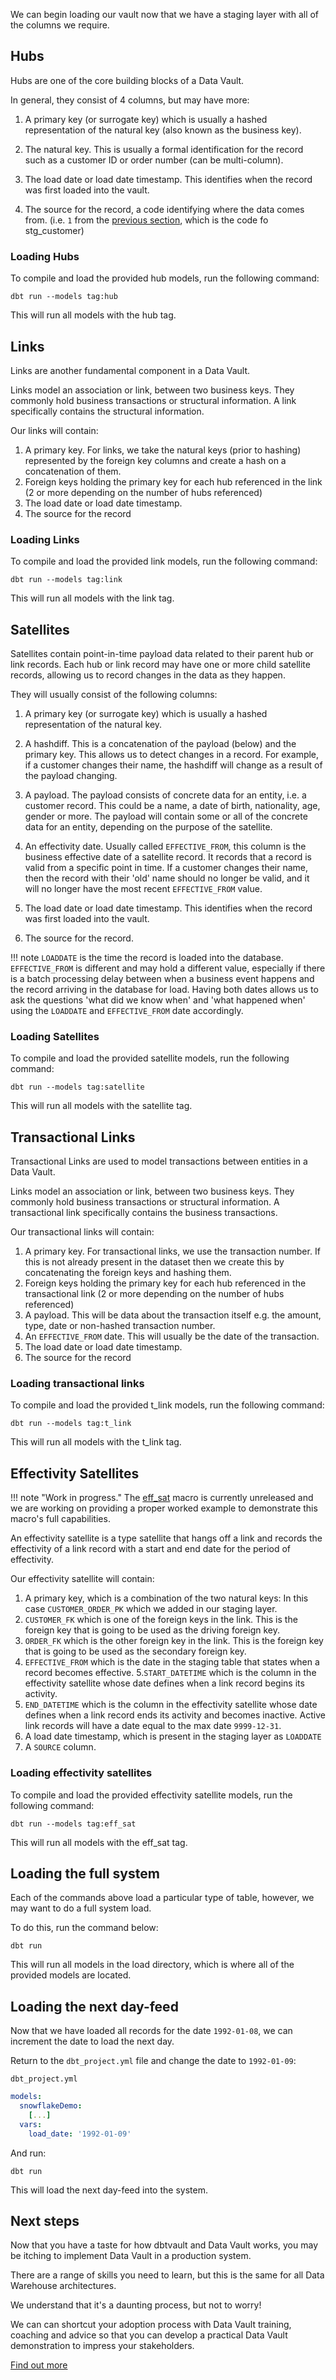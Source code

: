 We can begin loading our vault now that we have a staging layer with all of the columns we require.

## Hubs

Hubs are one of the core building blocks of a Data Vault. 

In general, they consist of 4 columns, but may have more: 

1. A primary key (or surrogate key) which is usually a hashed representation of the natural key (also known as the business key).

2. The natural key. This is usually a formal identification for the record such as a customer ID or 
order number (can be multi-column).

3. The load date or load date timestamp. This identifies when the record was first loaded into the vault.

4. The source for the record, a code identifying where the data comes from. 
(i.e. ```1``` from the [previous section](../tutorial/tut_staging.md#adding-the-footer), which is the code fo stg_customer)

### Loading Hubs

To compile and load the provided hub models, run the following command:

```dbt run --models tag:hub```

This will run all models with the hub tag.

## Links

Links are another fundamental component in a Data Vault. 

Links model an association or link, between two business keys. They commonly hold business transactions or structural 
information. A link specifically contains the structural information.

Our links will contain:

1. A primary key. For links, we take the natural keys (prior to hashing) represented by the foreign key columns
and create a hash on a concatenation of them. 
2. Foreign keys holding the primary key for each hub referenced in the link (2 or more depending on the number of hubs 
referenced) 
3. The load date or load date timestamp.
4. The source for the record

### Loading Links

To compile and load the provided link models, run the following command:

```dbt run --models tag:link```

This will run all models with the link tag.

## Satellites

Satellites contain point-in-time payload data related to their parent hub or link records. 
Each hub or link record may have one or more child satellite records, allowing us to record changes in 
the data as they happen. 

They will usually consist of the following columns:

1. A primary key (or surrogate key) which is usually a hashed representation of the natural key.

2. A hashdiff. This is a concatenation of the payload (below) and the primary key. This
allows us to detect changes in a record. For example, if a customer changes their name, 
the hashdiff will change as a result of the payload changing. 

3. A payload. The payload consists of concrete data for an entity, i.e. a customer record. This could be
a name, a date of birth, nationality, age, gender or more. The payload will contain some or all of the
concrete data for an entity, depending on the purpose of the satellite. 

4. An effectivity date. Usually called ```EFFECTIVE_FROM```, this column is the business effective date of a 
satellite record. It records that a record is valid from a specific point in time.
If a customer changes their name, then the record with their 'old' name should no longer be valid, and it will no longer 
have the most recent ```EFFECTIVE_FROM``` value. 

5. The load date or load date timestamp. This identifies when the record was first loaded into the vault.

6. The source for the record.

!!! note
    ```LOADDATE``` is the time the record is loaded into the database. ```EFFECTIVE_FROM``` is different and may hold a 
    different value, especially if there is a batch processing delay between when a business event happens and the 
    record arriving in the database for load. Having both dates allows us to ask the questions 'what did we know when' 
    and 'what happened when' using the ```LOADDATE``` and ```EFFECTIVE_FROM``` date accordingly.

### Loading Satellites

To compile and load the provided satellite models, run the following command:

```dbt run --models tag:satellite``` 

This will run all models with the satellite tag.

## Transactional Links

Transactional Links are used to model transactions between entities in a Data Vault. 

Links model an association or link, between two business keys. They commonly hold business transactions or structural 
information. A transactional link specifically contains the business transactions.

Our transactional links will contain:

1. A primary key. For transactional links, we use the transaction number. If this is not already present in the dataset
then we create this by concatenating the foreign keys and hashing them. 
2. Foreign keys holding the primary key for each hub referenced in the transactional link (2 or more depending on the number of hubs 
referenced) 
3. A payload. This will be data about the transaction itself e.g. the amount, type, date or non-hashed transaction number.
4. An ```EFFECTIVE_FROM``` date. This will usually be the date of the transaction.
5. The load date or load date timestamp.
6. The source for the record

### Loading transactional links

To compile and load the provided t_link models, run the following command:

```dbt run --models tag:t_link```

This will run all models with the t_link tag.

## Effectivity Satellites

!!! note "Work in progress."
    The [eff_sat](../macros.md#eff_sat) macro is currently unreleased and we are working on providing a proper worked 
    example to demonstrate this macro's full capabilities.

An effectivity satellite is a type satellite that hangs off a link and records the effectivity of a link record with a 
start and end date for the period of effectivity.

Our effectivity satellite will contain:

1. A primary key, which is a combination of the two natural keys: In this case ```CUSTOMER_ORDER_PK``` 
which we added in our staging layer.
2. ```CUSTOMER_FK``` which is one of the foreign keys in the link. This is the foreign key that is going to be used as the
driving foreign key. 
3. ```ORDER_FK``` which is the other foreign key in the link. This is the foreign key that is going to be used as the 
secondary foreign key.
4. ```EFFECTIVE_FROM``` which is the date in the staging table that states when a record becomes effective.
5.```START_DATETIME``` which is the column in the effectivity satellite whose date defines when a link record begins its
activity.
6. ```END_DATETIME``` which is the column in the effectivity satellite whose date defines when a link record ends its
activity and becomes inactive. Active link records will have a date equal to the max date ```9999-12-31```.
7. A load date timestamp, which is present in the staging layer as ```LOADDATE``` 
8. A ```SOURCE``` column. 

### Loading effectivity satellites

To compile and load the provided effectivity satellite models, run the following command:

```dbt run --models tag:eff_sat```

This will run all models with the eff_sat tag.

## Loading the full system

Each of the commands above load a particular type of table, however, we may want to do a full system load.

To do this, run the command below:

```dbt run``` 

This will run all models in the load directory, which is where all of the provided models are located.

## Loading the next day-feed

Now that we have loaded all records for the date ```1992-01-08```, we can increment the date to load the next day.

Return to the ```dbt_project.yml``` file and change the date to ```1992-01-09```:

```dbt_project.yml```
```yaml hl_lines="24" linenums="1"
models:
  snowflakeDemo:
    [...]
  vars:
    load_date: '1992-01-09'
```

And run:

```dbt run``` 

This will load the next day-feed into the system.

## Next steps

Now that you have a taste for how dbtvault and Data Vault works, you may be itching to implement Data Vault in
a production system.

There are a range of skills you need to learn, but this is the same for all Data Warehouse architectures.

We understand that it's a daunting process, but not to worry! 

We can can shortcut your adoption process with Data Vault training, coaching and advice so that you can develop a 
practical Data Vault demonstration to impress your stakeholders. 

<a href="https://www.data-vault.co.uk/dbtvault/" class="btn">
<i class="fa fa-info-circle"></i> Find out more
</a>
